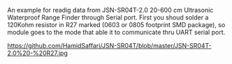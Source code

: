 An example for readig data from JSN-SR04T-2.0 20-600 cm Ultrasonic Waterproof Range Finder through Serial port.
First you shoud solder a 120Kohm resistor in R27 marked (0603 or 0805 footprint SMD package),
so module goes to the mode that able it to communicate thru UART serial port.

https://github.com/HamidSaffari/JSN-SR04T/blob/master/JSN-SR04T-2.0%20-%20R27.jpg

